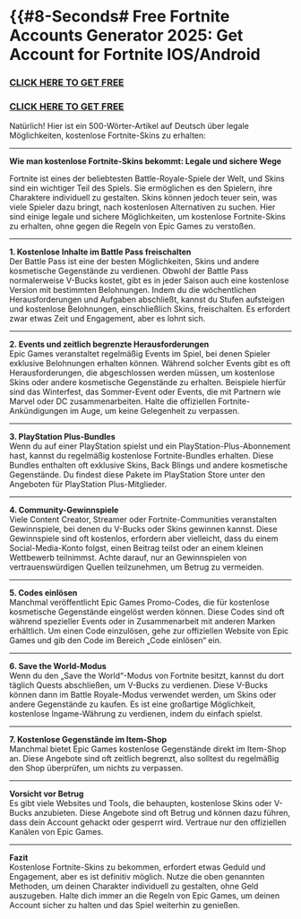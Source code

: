 # **{{#8-Seconds# Free Fortnite Accounts Generator 2025: Get Account for Fortnite IOS/Android**


### [CLICK HERE TO GET FREE](https://lookerstudio.google.com/s/jzobrV9RiaM)

### [CLICK HERE TO GET FREE](https://lookerstudio.google.com/s/jzobrV9RiaM)




Natürlich! Hier ist ein 500-Wörter-Artikel auf Deutsch über legale Möglichkeiten, kostenlose Fortnite-Skins zu erhalten:

---

**Wie man kostenlose Fortnite-Skins bekommt: Legale und sichere Wege**

Fortnite ist eines der beliebtesten Battle-Royale-Spiele der Welt, und Skins sind ein wichtiger Teil des Spiels. Sie ermöglichen es den Spielern, ihre Charaktere individuell zu gestalten. Skins können jedoch teuer sein, was viele Spieler dazu bringt, nach kostenlosen Alternativen zu suchen. Hier sind einige legale und sichere Möglichkeiten, um kostenlose Fortnite-Skins zu erhalten, ohne gegen die Regeln von Epic Games zu verstoßen.

---

**1. Kostenlose Inhalte im Battle Pass freischalten**  
Der Battle Pass ist eine der besten Möglichkeiten, Skins und andere kosmetische Gegenstände zu verdienen. Obwohl der Battle Pass normalerweise V-Bucks kostet, gibt es in jeder Saison auch eine kostenlose Version mit bestimmten Belohnungen. Indem du die wöchentlichen Herausforderungen und Aufgaben abschließt, kannst du Stufen aufsteigen und kostenlose Belohnungen, einschließlich Skins, freischalten. Es erfordert zwar etwas Zeit und Engagement, aber es lohnt sich.

---

**2. Events und zeitlich begrenzte Herausforderungen**  
Epic Games veranstaltet regelmäßig Events im Spiel, bei denen Spieler exklusive Belohnungen erhalten können. Während solcher Events gibt es oft Herausforderungen, die abgeschlossen werden müssen, um kostenlose Skins oder andere kosmetische Gegenstände zu erhalten. Beispiele hierfür sind das Winterfest, das Sommer-Event oder Events, die mit Partnern wie Marvel oder DC zusammenarbeiten. Halte die offiziellen Fortnite-Ankündigungen im Auge, um keine Gelegenheit zu verpassen.

---

**3. PlayStation Plus-Bundles**  
Wenn du auf einer PlayStation spielst und ein PlayStation-Plus-Abonnement hast, kannst du regelmäßig kostenlose Fortnite-Bundles erhalten. Diese Bundles enthalten oft exklusive Skins, Back Blings und andere kosmetische Gegenstände. Du findest diese Pakete im PlayStation Store unter den Angeboten für PlayStation Plus-Mitglieder.

---

**4. Community-Gewinnspiele**  
Viele Content Creator, Streamer oder Fortnite-Communities veranstalten Gewinnspiele, bei denen du V-Bucks oder Skins gewinnen kannst. Diese Gewinnspiele sind oft kostenlos, erfordern aber vielleicht, dass du einem Social-Media-Konto folgst, einen Beitrag teilst oder an einem kleinen Wettbewerb teilnimmst. Achte darauf, nur an Gewinnspielen von vertrauenswürdigen Quellen teilzunehmen, um Betrug zu vermeiden.

---

**5. Codes einlösen**  
Manchmal veröffentlicht Epic Games Promo-Codes, die für kostenlose kosmetische Gegenstände eingelöst werden können. Diese Codes sind oft während spezieller Events oder in Zusammenarbeit mit anderen Marken erhältlich. Um einen Code einzulösen, gehe zur offiziellen Website von Epic Games und gib den Code im Bereich „Code einlösen“ ein.

---

**6. Save the World-Modus**  
Wenn du den „Save the World“-Modus von Fortnite besitzt, kannst du dort täglich Quests abschließen, um V-Bucks zu verdienen. Diese V-Bucks können dann im Battle Royale-Modus verwendet werden, um Skins oder andere Gegenstände zu kaufen. Es ist eine großartige Möglichkeit, kostenlose Ingame-Währung zu verdienen, indem du einfach spielst.

---

**7. Kostenlose Gegenstände im Item-Shop**  
Manchmal bietet Epic Games kostenlose Gegenstände direkt im Item-Shop an. Diese Angebote sind oft zeitlich begrenzt, also solltest du regelmäßig den Shop überprüfen, um nichts zu verpassen.

---

**Vorsicht vor Betrug**  
Es gibt viele Websites und Tools, die behaupten, kostenlose Skins oder V-Bucks anzubieten. Diese Angebote sind oft Betrug und können dazu führen, dass dein Account gehackt oder gesperrt wird. Vertraue nur den offiziellen Kanälen von Epic Games.

---

**Fazit**  
Kostenlose Fortnite-Skins zu bekommen, erfordert etwas Geduld und Engagement, aber es ist definitiv möglich. Nutze die oben genannten Methoden, um deinen Charakter individuell zu gestalten, ohne Geld auszugeben. Halte dich immer an die Regeln von Epic Games, um deinen Account sicher zu halten und das Spiel weiterhin zu genießen.
